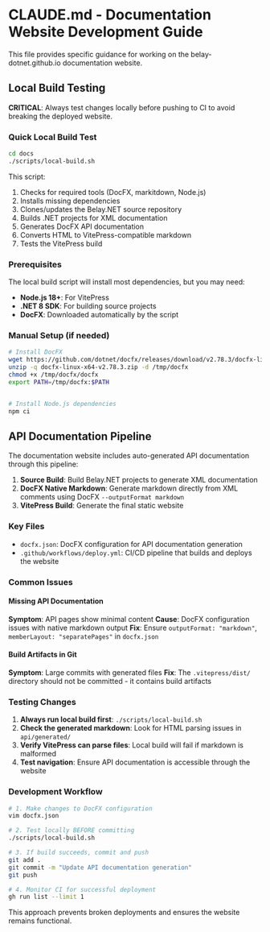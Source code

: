 # CLAUDE.md - Documentation Website Development Guide

This file provides specific guidance for working on the belay-dotnet.github.io documentation website.

## Local Build Testing

**CRITICAL**: Always test changes locally before pushing to CI to avoid breaking the deployed website.

### Quick Local Build Test

```bash
cd docs
./scripts/local-build.sh
```

This script:
1. Checks for required tools (DocFX, markitdown, Node.js)
2. Installs missing dependencies
3. Clones/updates the Belay.NET source repository
4. Builds .NET projects for XML documentation
5. Generates DocFX API documentation
6. Converts HTML to VitePress-compatible markdown
7. Tests the VitePress build

### Prerequisites

The local build script will install most dependencies, but you may need:

- **Node.js 18+**: For VitePress
- **.NET 8 SDK**: For building source projects
- **DocFX**: Downloaded automatically by the script

### Manual Setup (if needed)

```bash
# Install DocFX
wget https://github.com/dotnet/docfx/releases/download/v2.78.3/docfx-linux-x64-v2.78.3.zip
unzip -q docfx-linux-x64-v2.78.3.zip -d /tmp/docfx
chmod +x /tmp/docfx/docfx
export PATH=/tmp/docfx:$PATH


# Install Node.js dependencies
npm ci
```

## API Documentation Pipeline

The documentation website includes auto-generated API documentation through this pipeline:

1. **Source Build**: Build Belay.NET projects to generate XML documentation
2. **DocFX Native Markdown**: Generate markdown directly from XML comments using DocFX `--outputFormat markdown`
3. **VitePress Build**: Generate the final static website

### Key Files

- `docfx.json`: DocFX configuration for API documentation generation
- `.github/workflows/deploy.yml`: CI/CD pipeline that builds and deploys the website

### Common Issues

#### Missing API Documentation
**Symptom**: API pages show minimal content
**Cause**: DocFX configuration issues with native markdown output
**Fix**: Ensure `outputFormat: "markdown"`, `memberLayout: "separatePages"` in `docfx.json`

#### Build Artifacts in Git
**Symptom**: Large commits with generated files
**Fix**: The `.vitepress/dist/` directory should not be committed - it contains build artifacts

### Testing Changes

1. **Always run local build first**: `./scripts/local-build.sh`
2. **Check the generated markdown**: Look for HTML parsing issues in `api/generated/`
3. **Verify VitePress can parse files**: Local build will fail if markdown is malformed
4. **Test navigation**: Ensure API documentation is accessible through the website

### Development Workflow

```bash
# 1. Make changes to DocFX configuration
vim docfx.json

# 2. Test locally BEFORE committing
./scripts/local-build.sh

# 3. If build succeeds, commit and push
git add .
git commit -m "Update API documentation generation"
git push

# 4. Monitor CI for successful deployment
gh run list --limit 1
```

This approach prevents broken deployments and ensures the website remains functional.